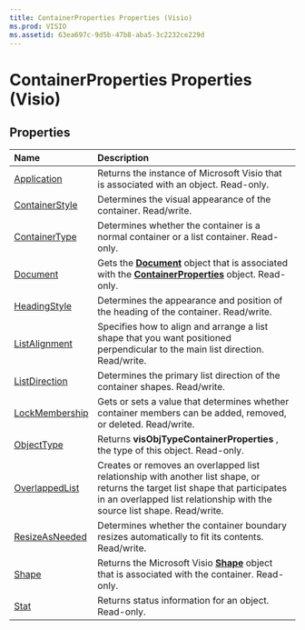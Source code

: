 ```yaml
---
title: ContainerProperties Properties (Visio)
ms.prod: VISIO
ms.assetid: 63ea697c-9d5b-47b8-aba5-3c2232ce229d
---
```



# ContainerProperties Properties (Visio)

## Properties



|**Name**|**Description**|
|:-----|:-----|
|[Application](containerproperties-application-property-visio.md)|Returns the instance of Microsoft Visio that is associated with an object. Read-only.|
|[ContainerStyle](containerproperties-containerstyle-property-visio.md)|Determines the visual appearance of the container. Read/write.|
|[ContainerType](containerproperties-containertype-property-visio.md)|Determines whether the container is a normal container or a list container. Read-only.|
|[Document](containerproperties-document-property-visio.md)|Gets the  **[Document](document-object-visio.md)** object that is associated with the **[ContainerProperties](containerproperties-object-visio.md)** object. Read-only.|
|[HeadingStyle](containerproperties-headingstyle-property-visio.md)|Determines the appearance and position of the heading of the container. Read/write.|
|[ListAlignment](containerproperties-listalignment-property-visio.md)|Specifies how to align and arrange a list shape that you want positioned perpendicular to the main list direction. Read/write.|
|[ListDirection](containerproperties-listdirection-property-visio.md)|Determines the primary list direction of the container shapes. Read/write.|
|[LockMembership](containerproperties-lockmembership-property-visio.md)|Gets or sets a value that determines whether container members can be added, removed, or deleted. Read/write.|
|[ObjectType](containerproperties-objecttype-property-visio.md)|Returns  **visObjTypeContainerProperties** , the type of this object. Read-only.|
|[OverlappedList](containerproperties-overlappedlist-property-visio.md)|Creates or removes an overlapped list relationship with another list shape, or returns the target list shape that participates in an overlapped list relationship with the source list shape. Read/write.|
|[ResizeAsNeeded](containerproperties-resizeasneeded-property-visio.md)|Determines whether the container boundary resizes automatically to fit its contents. Read/write.|
|[Shape](containerproperties-shape-property-visio.md)|Returns the Microsoft Visio  **[Shape](shape-object-visio.md)** object that is associated with the container. Read-only.|
|[Stat](containerproperties-stat-property-visio.md)|Returns status information for an object. Read-only.|

